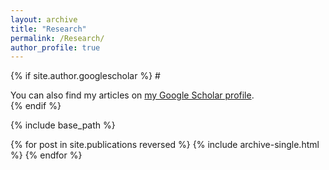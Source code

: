 ```yaml
---
layout: archive
title: "Research"
permalink: /Research/
author_profile: true
---
```


{% if site.author.googlescholar %}
  #<div class="wordwrap">You can also find my articles on <a href="{{site.author.googlescholar}}">my Google Scholar profile</a>.</div>
{% endif %}

{% include base_path %}

{% for post in site.publications reversed %}
  {% include archive-single.html %}
{% endfor %}
